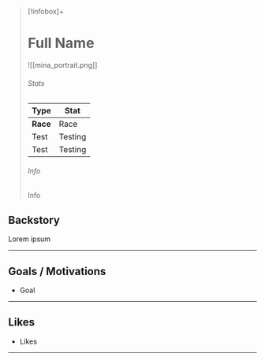 >[!infobox]+
># Full Name
>![[mina_portrait.png]]
>###### Stats
>Type|Stat|
>---|---|
>**Race**|Race|
>Test|Testing|
>Test|Testing|
>###### Info
>Info

## Backstory
Lorem ipsum

---
## Goals / Motivations
- Goal

---
## Likes
- Likes

---